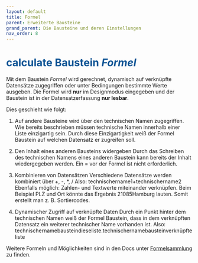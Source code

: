 ```yaml
---
layout: default
title: Formel
parent: Erweiterte Bausteine
grand_parent: Die Bausteine und deren Einstellungen
nav_order: 8
---
```


# <span style="color:#0b5394"><span class="material-icons">calculate</span> **Baustein *Formel***</span>

Mit dem Baustein *Formel* wird gerechnet, dynamisch auf verknüpfte Datensätze zugegriffen oder unter Bedingungen
bestimmte Werte ausgeben. Die Formel wird **nur** im Designmodus eingegeben und der Baustein ist in der Datensatzerfassung
**nur lesbar**.

Dies geschieht wie folgt:
1. Auf andere Bausteine wird über den technischen Namen zugegriffen.
    Wie bereits beschrieben müssen technische Namen innerhalb einer Liste
    einzigartig sein. Durch diese Einzigartigkeit weiß der Formel Baustein
    auf welchen Datensatz er zugreifen soll.

2. Den Inhalt eines anderen Bausteins widergeben
    Durch das Schreiben des technischen Namens eines anderen Baustein kann
    bereits der Inhalt wiedergegeben werden. Ein = vor der Formel ist nicht erforderlich.

3. Kombinieren von Datensätzen
    Verschiedene Datensätze werden kombiniert über +, -, *, /
    Also: technischername1+technischername2
    Ebenfalls möglich: Zahlen- und Textwerte miteinander verknüpfen.
    Beim Beispiel PLZ und Ort könnte das Ergebnis 21085Hamburg lauten.
    Somit erstellt man z. B. Sortiercodes.

4. Dynamischer Zugriff auf verknüpfte Daten
    Durch ein Punkt hinter dem technischen Namen weiß der Formel Baustein, dass in dem
    verknüpften Datensatz ein weiterer technischer Name vorhanden ist.
    Also: technischernamebausteindieseliste.technischernamebausteinverknüpfteliste

Weitere Formeln und Möglichkeiten sind in den Docs unter [Formelsammlung](/docs/formulary/formulary.html) zu finden.